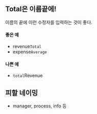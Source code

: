 
## Total은 이름끝에!
이름의 끝에 이런 수정자를 입력하는 것이 좋다.

#### 좋은 예
- revenue`Total`
- expense`Average`

#### 나쁜 예
- `total`Revenue

## 피할 네이밍
- manager, process, info 등
